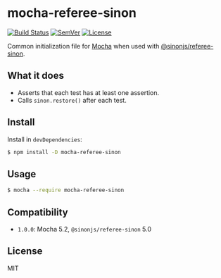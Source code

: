 # mocha-referee-sinon

[![Build Status]](https://travis-ci.org/mantoni/mocha-referee-sinon)
[![SemVer]](http://semver.org)
[![License]](https://github.com/mantoni/mocha-referee-sinon/blob/master/LICENSE)

Common initialization file for [Mocha][] when used with
[@sinonjs/referee-sinon][].

## What it does

- Asserts that each test has at least one assertion.
- Calls `sinon.restore()` after each test.

## Install

Install in `devDependencies`:

```bash
$ npm install -D mocha-referee-sinon
```

## Usage

```bash
$ mocha --require mocha-referee-sinon
```

## Compatibility

- `1.0.0`: Mocha 5.2, `@sinonjs/referee-sinon` 5.0

## License

MIT

[Build Status]: https://img.shields.io/travis/mantoni/mocha-referee-sinon/master.svg
[SemVer]: https://img.shields.io/:semver-%E2%9C%93-brightgreen.svg
[License]: https://img.shields.io/npm/l/mocha-referee-sinon.svg
[Mocha]: https://mochajs.org
[@sinonjs/referee-sinon]: https://sinonjs.github.io/referee-sinon/
